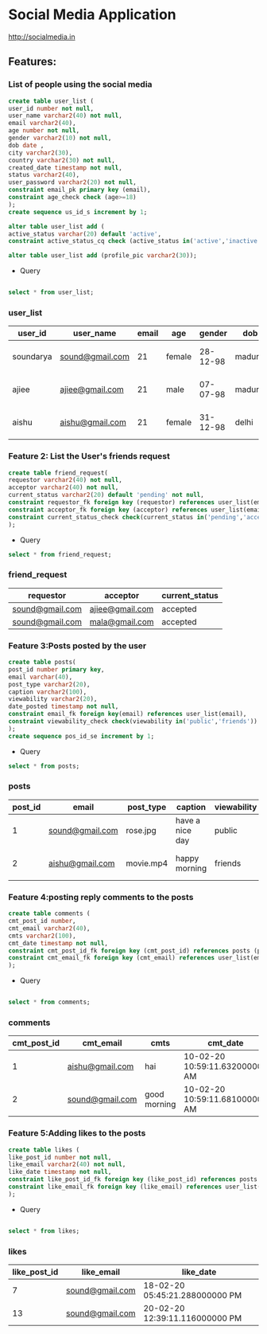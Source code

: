#  Social Media Application

http://socialmedia.in

## Features:

### List of people using the social media
```sql
create table user_list (
user_id number not null,
user_name varchar2(40) not null,
email varchar2(40),
age number not null,
gender varchar2(10) not null,
dob date ,
city varchar2(30),
country varchar2(30) not null,
created_date timestamp not null, 
status varchar2(40),
user_password varchar2(20) not null,
constraint email_pk primary key (email),
constraint age_check check (age>=18)
);
create sequence us_id_s increment by 1;

alter table user_list add (
active_status varchar(20) default 'active',
constraint active_status_cq check (active_status in('active','inactive')) );

alter table user_list add (profile_pic varchar2(30));
```

* Query
```sql

select * from user_list;


```
### user_list

| user_id   | user_name       | email | age    | gender   | dob     | city  | country                        | created_date    | status  | user_password | active_status | profile_pic |
|-----------|-----------------|-------|--------|----------|---------|-------|--------------------------------|-----------------|---------|---------------|---------------|-------------|
| soundarya | sound@gmail.com | 21    | female | 28-12-98 | madurai | India | 29-01-20 10:26:00.243000000 AM | i_am_sound      | sound   | active        | simage.jpg    | (null)      |
| ajiee     | ajiee@gmail.com | 21    | male   | 07-07-98 | madurai | india | 29-01-20 11:56:36.257000000 AM | Thalapathy Mass | aji07   | active        | 7.jpg         | (null)      |
| aishu     | aishu@gmail.com | 21    | female | 31-12-98 | delhi   | India | 29-01-20 12:06:44.132000000 PM | i_am_ice        | pass123 | active        | (null)        | (null)      | 


### Feature 2: List the User's friends request
```sql
create table friend_request( 
requestor varchar2(40) not null, 
acceptor varchar2(40) not null, 
current_status varchar2(20) default 'pending' not null,
constraint requestor_fk foreign key (requestor) references user_list(email),
constraint acceptor_fk foreign key (acceptor) references user_list(email),
constraint current_status_check check(current_status in('pending','accepted','rejected')) 
);
```
* Query
```sql
select * from friend_request;
```
### friend_request



| requestor               | acceptor              | current_status |
|-------------------------|-----------------------|----------------|
| sound@gmail.com         | ajiee@gmail.com       | accepted       |
| sound@gmail.com         | mala@gmail.com        | accepted       | 

### Feature 3:Posts posted by the user
```sql
create table posts(
post_id number primary key,
email varchar(40),
post_type varchar2(20),
caption varchar2(100),
viewability varchar2(20),
date_posted timestamp not null,
constraint email_fk foreign key(email) references user_list(email),
constraint viewability_check check(viewability in('public','friends'))
);
create sequence pos_id_se increment by 1;
```
* Query
```sql
select * from posts;
```
### posts


| post_id | email           | post_type | caption         | viewability | date_posted                    |
|---------|-----------------|-----------|-----------------|-------------|--------------------------------|
| 1       | sound@gmail.com | rose.jpg  | have a nice day | public      | 02-01-20 03:22:20.221000000 PM |
| 2       | aishu@gmail.com | movie.mp4 | happy morning   | friends     | 02-01-20 03:22:20.229000000 PM |


### Feature 4:posting reply comments to the posts

```sql
create table comments (
cmt_post_id number,
cmt_email varchar2(40),
cmts varchar2(100),
cmt_date timestamp not null,
constraint cmt_post_id_fk foreign key (cmt_post_id) references posts (post_id),
constraint cmt_email_fk foreign key (cmt_email) references user_list(email)
);
```
* Query
```sql

select * from comments;
```
### comments


| cmt_post_id | cmt_email       | cmts         | cmt_date                       |
|-------------|-----------------|--------------|--------------------------------|
| 1           | aishu@gmail.com | hai          | 10-02-20 10:59:11.632000000 AM |
| 2           | sound@gmail.com | good morning | 10-02-20 10:59:11.681000000 AM |


### Feature 5:Adding likes to the posts

```sql
create table likes (
like_post_id number not null,
like_email varchar2(40) not null,
like_date timestamp not null,
constraint like_post_id_fk foreign key (like_post_id) references posts (post_id),
constraint like_email_fk foreign key (like_email) references user_list(email)
);
```
* Query
```sql

select * from likes;
```
### likes


| like_post_id | like_email      | like_date                      |
|--------------|-----------------|--------------------------------|
| 7            | sound@gmail.com | 18-02-20 05:45:21.288000000 PM |
| 13           | sound@gmail.com | 20-02-20 12:39:11.116000000 PM |

